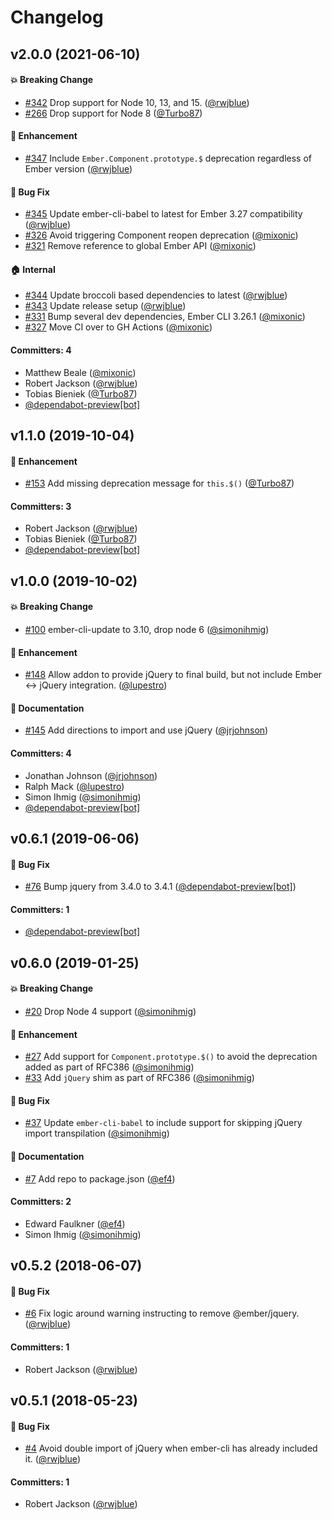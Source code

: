 # Changelog

## v2.0.0 (2021-06-10)

#### :boom: Breaking Change
* [#342](https://github.com/emberjs/ember-jquery/pull/342) Drop support for Node 10, 13, and 15. ([@rwjblue](https://github.com/rwjblue))
* [#266](https://github.com/emberjs/ember-jquery/pull/266) Drop support for Node 8 ([@Turbo87](https://github.com/Turbo87))

#### :rocket: Enhancement
* [#347](https://github.com/emberjs/ember-jquery/pull/347) Include `Ember.Component.prototype.$` deprecation regardless of Ember version ([@rwjblue](https://github.com/rwjblue))

#### :bug: Bug Fix
* [#345](https://github.com/emberjs/ember-jquery/pull/345) Update ember-cli-babel to latest for Ember 3.27 compatibility ([@rwjblue](https://github.com/rwjblue))
* [#326](https://github.com/emberjs/ember-jquery/pull/326) Avoid triggering Component reopen deprecation ([@mixonic](https://github.com/mixonic))
* [#321](https://github.com/emberjs/ember-jquery/pull/321) Remove reference to global Ember API ([@mixonic](https://github.com/mixonic))

#### :house: Internal
* [#344](https://github.com/emberjs/ember-jquery/pull/344) Update broccoli based dependencies to latest ([@rwjblue](https://github.com/rwjblue))
* [#343](https://github.com/emberjs/ember-jquery/pull/343) Update release setup ([@rwjblue](https://github.com/rwjblue))
* [#331](https://github.com/emberjs/ember-jquery/pull/331) Bump several dev dependencies, Ember CLI 3.26.1 ([@mixonic](https://github.com/mixonic))
* [#327](https://github.com/emberjs/ember-jquery/pull/327) Move CI over to GH Actions ([@mixonic](https://github.com/mixonic))

#### Committers: 4
- Matthew Beale ([@mixonic](https://github.com/mixonic))
- Robert Jackson ([@rwjblue](https://github.com/rwjblue))
- Tobias Bieniek ([@Turbo87](https://github.com/Turbo87))
- [@dependabot-preview[bot]](https://github.com/apps/dependabot-preview)


## v1.1.0 (2019-10-04)

#### :rocket: Enhancement
* [#153](https://github.com/emberjs/ember-jquery/pull/153) Add missing deprecation message for `this.$()` ([@Turbo87](https://github.com/Turbo87))

#### Committers: 3
- Robert Jackson ([@rwjblue](https://github.com/rwjblue))
- Tobias Bieniek ([@Turbo87](https://github.com/Turbo87))
- [@dependabot-preview[bot]](https://github.com/apps/dependabot-preview)

## v1.0.0 (2019-10-02)

#### :boom: Breaking Change
* [#100](https://github.com/emberjs/ember-jquery/pull/100) ember-cli-update to 3.10, drop node 6 ([@simonihmig](https://github.com/simonihmig))

#### :rocket: Enhancement
* [#148](https://github.com/emberjs/ember-jquery/pull/148) Allow addon to provide jQuery to final build, but not include Ember <-> jQuery integration. ([@lupestro](https://github.com/lupestro))

#### :memo: Documentation
* [#145](https://github.com/emberjs/ember-jquery/pull/145) Add directions to import and use jQuery ([@jrjohnson](https://github.com/jrjohnson))

#### Committers: 4
- Jonathan Johnson ([@jrjohnson](https://github.com/jrjohnson))
- Ralph Mack ([@lupestro](https://github.com/lupestro))
- Simon Ihmig ([@simonihmig](https://github.com/simonihmig))
- [@dependabot-preview[bot]](https://github.com/apps/dependabot-preview)

## v0.6.1 (2019-06-06)

#### :bug: Bug Fix
* [#76](https://github.com/emberjs/ember-jquery/pull/76) Bump jquery from 3.4.0 to 3.4.1 ([@dependabot-preview[bot]](https://github.com/apps/dependabot-preview))

#### Committers: 1
- [@dependabot-preview[bot]](https://github.com/apps/dependabot-preview)

## v0.6.0 (2019-01-25)

#### :boom: Breaking Change
* [#20](https://github.com/emberjs/ember-jquery/pull/20) Drop Node 4 support ([@simonihmig](https://github.com/simonihmig))

#### :rocket: Enhancement
* [#27](https://github.com/emberjs/ember-jquery/pull/27) Add support for `Component.prototype.$()` to avoid the deprecation added as part of RFC386 ([@simonihmig](https://github.com/simonihmig))
* [#33](https://github.com/emberjs/ember-jquery/pull/33) Add `jQuery` shim as part of RFC386 ([@simonihmig](https://github.com/simonihmig))

#### :bug: Bug Fix
* [#37](https://github.com/emberjs/ember-jquery/pull/37) Update `ember-cli-babel` to include support for skipping jQuery import transpilation ([@simonihmig](https://github.com/simonihmig))

#### :memo: Documentation
* [#7](https://github.com/emberjs/ember-jquery/pull/7) Add repo to package.json ([@ef4](https://github.com/ef4))

#### Committers: 2
- Edward Faulkner ([@ef4](https://github.com/ef4))
- Simon Ihmig ([@simonihmig](https://github.com/simonihmig))


## v0.5.2 (2018-06-07)

#### :bug: Bug Fix
* [#6](https://github.com/emberjs/ember-jquery/pull/6) Fix logic around warning instructing to remove @ember/jquery. ([@rwjblue](https://github.com/rwjblue))

#### Committers: 1
- Robert Jackson ([@rwjblue](https://github.com/rwjblue))


## v0.5.1 (2018-05-23)

#### :bug: Bug Fix
* [#4](https://github.com/emberjs/ember-jquery/pull/4) Avoid double import of jQuery when ember-cli has already included it. ([@rwjblue](https://github.com/rwjblue))

#### Committers: 1
- Robert Jackson ([@rwjblue](https://github.com/rwjblue))
